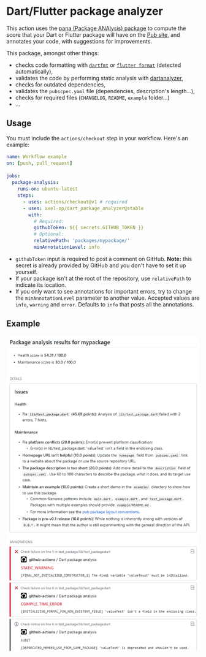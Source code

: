 # Dart/Flutter package analyzer

This action uses the [pana (Package ANAlysis) package](https://pub.dev/packages/pana) to compute the score that your Dart or Flutter package will have on the [Pub site](https://pub.dev/help), and annotates your code, with suggestions for improvements. 

This package, amongst other things:
* checks code formatting with [`dartfmt`](https://dart.dev/tools/dartfmt) or [`flutter format`](https://flutter.dev/docs/development/tools/formatting#automatically-formatting-code-with-the-flutter-command) (detected automatically),
* validates the code by performing static analysis with [dartanalyzer](https://dart.dev/tools/dartanalyzer),
* checks for outdated dependencies,
* validates the `pubscpec.yaml` file (dependencies, description's length...),
* checks for required files (`CHANGELOG`, `README`, `example` folder...)
* ...

## Usage

You must include the `actions/checkout` step in your workflow. Here's an example:
```yml
name: Workflow example
on: [push, pull_request]

jobs:
  package-analysis:
    runs-on: ubuntu-latest
    steps:
      - uses: actions/checkout@v1 # required
      - uses: axel-op/dart_package_analyzer@stable
        with:
          # Required:
          githubToken: ${{ secrets.GITHUB_TOKEN }}
          # Optional:
          relativePath: 'packages/mypackage/'
          minAnnotationLevel: info
```

* `githubToken` input is required to post a comment on GitHub. **Note:** this secret is already provided by GitHub and you don't have to set it up yourself. 
* If your package isn't at the root of the repository, use `relativePath` to indicate its location.
* If you only want to see annotations for important errors, try to change the `minAnnotationLevel` parameter to another value. Accepted values are `info`, `warning` and `error`. Defaults to `info` that posts all the annotations. 

## Example

![](example.png)


